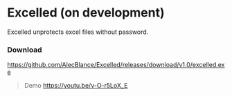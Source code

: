 # Excelled (on development)
Excelled unprotects excel files without password. 
### Download
https://github.com/AlecBlance/Excelled/releases/download/v1.0/excelled.exe
>Demo
>https://youtu.be/v-O-r5LoX_E
